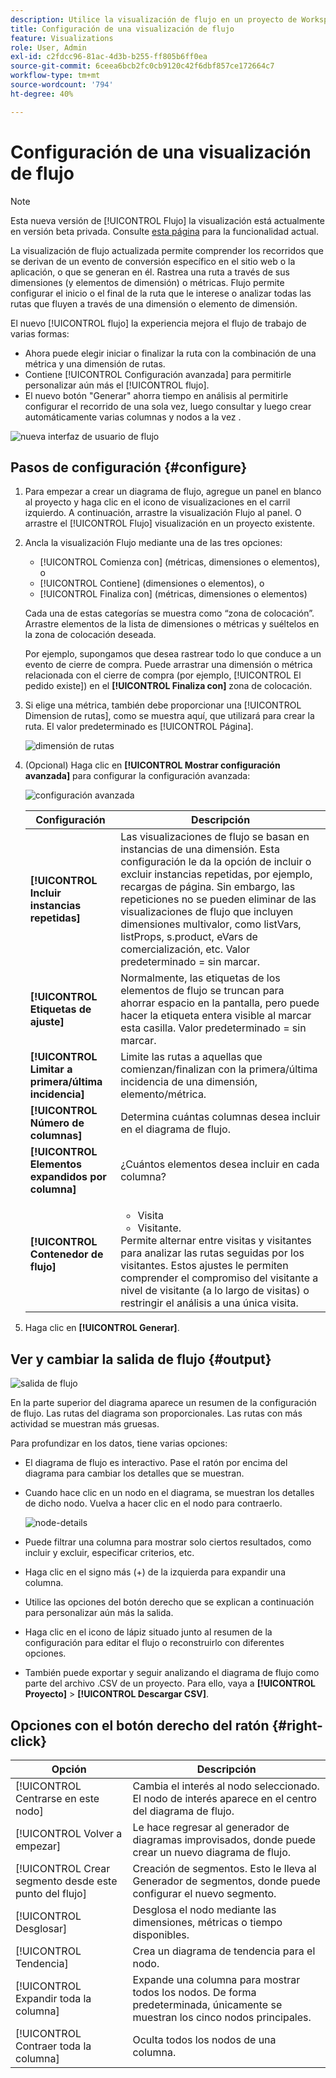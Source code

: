 ```yaml
---
description: Utilice la visualización de flujo en un proyecto de Workspace.
title: Configuración de una visualización de flujo
feature: Visualizations
role: User, Admin
exl-id: c2fdcc96-81ac-4d3b-b255-ff805b6ff0ea
source-git-commit: 6ceea6bcb2fc0cb9120c42f6dbf857ce172664c7
workflow-type: tm+mt
source-wordcount: '794'
ht-degree: 40%

---
```


# Configuración de una visualización de flujo

>[!NOTE]
>
>Esta nueva versión de [!UICONTROL Flujo] la visualización está actualmente en versión beta privada. Consulte [esta página](/help/analyze/analysis-workspace/visualizations/c-flow/creating-flow-report.md) para la funcionalidad actual.

La visualización de flujo actualizada permite comprender los recorridos que se derivan de un evento de conversión específico en el sitio web o la aplicación, o que se generan en él. Rastrea una ruta a través de sus dimensiones (y elementos de dimensión) o métricas. Flujo permite configurar el inicio o el final de la ruta que le interese o analizar todas las rutas que fluyen a través de una dimensión o elemento de dimensión.

El nuevo [!UICONTROL flujo] la experiencia mejora el flujo de trabajo de varias formas:

* Ahora puede elegir iniciar o finalizar la ruta con la combinación de una métrica y una dimensión de rutas.
* Contiene [!UICONTROL Configuración avanzada] para permitirle personalizar aún más el [!UICONTROL flujo].
* El nuevo botón &quot;Generar&quot; ahorra tiempo en análisis al permitirle configurar el recorrido de una sola vez, luego consultar y luego crear automáticamente varias columnas y nodos a la vez &#x200B;.

![nueva interfaz de usuario de flujo](assets/new-flow.png)

## Pasos de configuración {#configure}

1. Para empezar a crear un diagrama de flujo, agregue un panel en blanco al proyecto y haga clic en el icono de visualizaciones en el carril izquierdo. A continuación, arrastre la visualización Flujo al panel. O arrastre el [!UICONTROL Flujo] visualización en un proyecto existente.

1. Ancla la visualización Flujo mediante una de las tres opciones:

   * [!UICONTROL Comienza con] (métricas, dimensiones o elementos), o
   * [!UICONTROL Contiene] (dimensiones o elementos), o
   * [!UICONTROL Finaliza con] (métricas, dimensiones o elementos)

   Cada una de estas categorías se muestra como “zona de colocación”. Arrastre elementos de la lista de dimensiones o métricas y suéltelos en la zona de colocación deseada.

   Por ejemplo, supongamos que desea rastrear todo lo que conduce a un evento de cierre de compra. Puede arrastrar una dimensión o métrica relacionada con el cierre de compra (por ejemplo, [!UICONTROL El pedido existe]) en el **[!UICONTROL Finaliza con]** zona de colocación.

1. Si elige una métrica, también debe proporcionar una [!UICONTROL Dimension de rutas], como se muestra aquí, que utilizará para crear la ruta. El valor predeterminado es [!UICONTROL Página].

   ![dimensión de rutas](assets/pathing-dim.png)

1. (Opcional) Haga clic en **[!UICONTROL Mostrar configuración avanzada]** para configurar la configuración avanzada:

   ![configuración avanzada](assets/adv-settings.png)

   | Configuración | Descripción |
   | --- | --- |
   | **[!UICONTROL Incluir instancias repetidas]** | Las visualizaciones de flujo se basan en instancias de una dimensión. Esta configuración le da la opción de incluir o excluir instancias repetidas, por ejemplo, recargas de página. Sin embargo, las repeticiones no se pueden eliminar de las visualizaciones de flujo que incluyen dimensiones multivalor, como listVars, listProps, s.product, eVars de comercialización, etc. Valor predeterminado = sin marcar. |
   | **[!UICONTROL Etiquetas de ajuste]** | Normalmente, las etiquetas de los elementos de flujo se truncan para ahorrar espacio en la pantalla, pero puede hacer la etiqueta entera visible al marcar esta casilla.  Valor predeterminado = sin marcar. |
   | **[!UICONTROL Limitar a primera/última incidencia]** | Limite las rutas a aquellas que comienzan/finalizan con la primera/última incidencia de una dimensión, elemento/métrica. |
   | **[!UICONTROL Número de columnas]** | Determina cuántas columnas desea incluir en el diagrama de flujo. |
   | **[!UICONTROL Elementos expandidos por columna]** | ¿Cuántos elementos desea incluir en cada columna? |
   | **[!UICONTROL Contenedor de flujo]** | <ul><li>Visita</li><li>Visitante.</li></ul> Permite alternar entre visitas y visitantes para analizar las rutas seguidas por los visitantes. Estos ajustes le permiten comprender el compromiso del visitante a nivel de visitante (a lo largo de visitas) o restringir el análisis a una única visita. |

1. Haga clic en **[!UICONTROL Generar]**.

## Ver y cambiar la salida de flujo {#output}

![salida de flujo](assets/flow-output.png)

En la parte superior del diagrama aparece un resumen de la configuración de flujo. Las rutas del diagrama son proporcionales. Las rutas con más actividad se muestran más gruesas.

Para profundizar en los datos, tiene varias opciones:

* El diagrama de flujo es interactivo. Pase el ratón por encima del diagrama para cambiar los detalles que se muestran.

* Cuando hace clic en un nodo en el diagrama, se muestran los detalles de dicho nodo. Vuelva a hacer clic en el nodo para contraerlo.

   ![node-details](assets/node-details.png)

* Puede filtrar una columna para mostrar solo ciertos resultados, como incluir y excluir, especificar criterios, etc.

* Haga clic en el signo más (+) de la izquierda para expandir una columna.

* Utilice las opciones del botón derecho que se explican a continuación para personalizar aún más la salida.

* Haga clic en el icono de lápiz situado junto al resumen de la configuración para editar el flujo o reconstruirlo con diferentes opciones.

* También puede exportar y seguir analizando el diagrama de flujo como parte del archivo .CSV de un proyecto. Para ello, vaya a **[!UICONTROL Proyecto]** > **[!UICONTROL Descargar CSV]**.


## Opciones con el botón derecho del ratón {#right-click}

| Opción | Descripción |
|--- |--- |
| [!UICONTROL Centrarse en este nodo] | Cambia el interés al nodo seleccionado. El nodo de interés aparece en el centro del diagrama de flujo. |
| [!UICONTROL Volver a empezar] | Le hace regresar al generador de diagramas improvisados, donde puede crear un nuevo diagrama de flujo. |
| [!UICONTROL Crear segmento desde este punto del flujo] | Creación de segmentos. Esto le lleva al Generador de segmentos, donde puede configurar el nuevo segmento. |
| [!UICONTROL Desglosar] | Desglosa el nodo mediante las dimensiones, métricas o tiempo disponibles. |
| [!UICONTROL Tendencia] | Crea un diagrama de tendencia para el nodo. |
| [!UICONTROL Expandir toda la columna] | Expande una columna para mostrar todos los nodos. De forma predeterminada, únicamente se muestran los cinco nodos principales. |
| [!UICONTROL Contraer toda la columna] | Oculta todos los nodos de una columna. |
